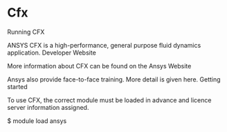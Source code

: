 # Cfx

Running CFX

ANSYS CFX is a high-performance, general purpose fluid dynamics application.
Developer Website

More information about CFX can be found on the Ansys Website

Ansys also provide face-to-face training. More detail is given here.
Getting started

To use CFX, the correct module must be loaded in advance and licence server information assigned.


$ module load ansys


